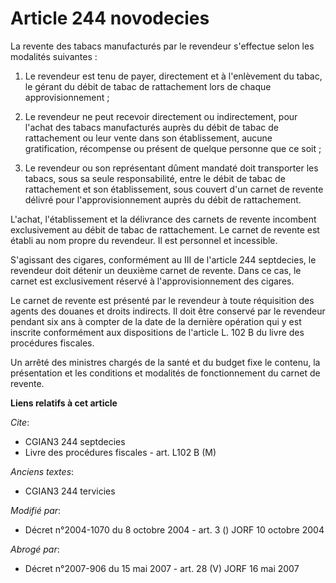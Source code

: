 # Article 244 novodecies

La revente des tabacs manufacturés par le revendeur s'effectue selon les modalités suivantes :

1. Le revendeur est tenu de payer, directement et à l'enlèvement du tabac, le gérant du débit de tabac de rattachement lors
de chaque approvisionnement ;

2. Le revendeur ne peut recevoir directement ou indirectement, pour l'achat des tabacs manufacturés auprès du débit de tabac
de rattachement ou leur vente dans son établissement, aucune gratification, récompense ou présent de quelque personne que ce
soit ;

3. Le revendeur ou son représentant dûment mandaté doit transporter les tabacs, sous sa seule responsabilité, entre le débit
de tabac de rattachement et son établissement, sous couvert d'un carnet de revente délivré pour l'approvisionnement auprès du
débit de rattachement.

L'achat, l'établissement et la délivrance des carnets de revente incombent exclusivement au débit de tabac de rattachement.
Le carnet de revente est établi au nom propre du revendeur. Il est personnel et incessible.

S'agissant des cigares, conformément au III de l'article 244 septdecies, le revendeur doit détenir un deuxième carnet de
revente. Dans ce cas, le carnet est exclusivement réservé à l'approvisionnement des cigares.

Le carnet de revente est présenté par le revendeur à toute réquisition des agents des douanes et droits indirects. Il doit
être conservé par le revendeur pendant six ans à compter de la date de la dernière opération qui y est inscrite conformément
aux dispositions de l'article L. 102 B du livre des procédures fiscales.

Un arrêté des ministres chargés de la santé et du budget fixe le contenu, la présentation et les conditions et modalités de
fonctionnement du carnet de revente.

**Liens relatifs à cet article**

_Cite_:

  - CGIAN3 244 septdecies
  - Livre des procédures fiscales - art. L102 B (M)

_Anciens textes_:

  - CGIAN3 244 tervicies

_Modifié par_:

  - Décret n°2004-1070 du 8 octobre 2004 - art. 3 () JORF 10 octobre 2004

_Abrogé par_:

  - Décret n°2007-906 du 15 mai 2007 - art. 28 (V) JORF 16 mai 2007
